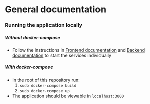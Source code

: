 # General documentation


### Running the application locally

##### Without docker-compose

* Follow the instructions in [Frontend documentation](https://github.com/ohtuprojekti-eficode/WEVC/blob/master/documentation/frontend.md) and [Backend documentation](https://github.com/ohtuprojekti-eficode/WEVC/blob/master/documentation/backend.md) to start the services individually

##### With docker-compose

* In the root of this repository run:
  1. `sudo docker-compose build`
  2. `sudo docker-compose up`
* The application should be viewable in `localhost:3000`
